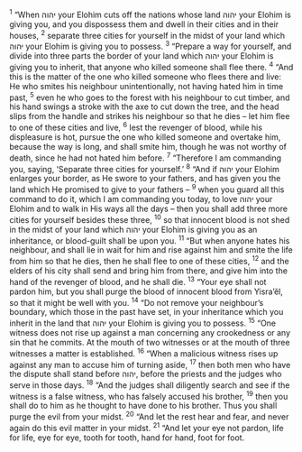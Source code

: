 <sup>1</sup> “When יהוה your Elohim cuts off the nations whose land יהוה your Elohim is giving you, and you dispossess them and dwell in their cities and in their houses,
<sup>2</sup> separate three cities for yourself in the midst of your land which יהוה your Elohim is giving you to possess.
<sup>3</sup> “Prepare a way for yourself, and divide into three parts the border of your land which יהוה your Elohim is giving you to inherit, that anyone who killed someone shall flee there.
<sup>4</sup> “And this is the matter of the one who killed someone who flees there and live: He who smites his neighbour unintentionally, not having hated him in time past,
<sup>5</sup> even he who goes to the forest with his neighbour to cut timber, and his hand swings a stroke with the axe to cut down the tree, and the head slips from the handle and strikes his neighbour so that he dies – let him flee to one of these cities and live,
<sup>6</sup> lest the revenger of blood, while his displeasure is hot, pursue the one who killed someone and overtake him, because the way is long, and shall smite him, though he was not worthy of death, since he had not hated him before.
<sup>7</sup> “Therefore I am commanding you, saying, ‘Separate three cities for yourself.’
<sup>8</sup> “And if יהוה your Elohim enlarges your border, as He swore to your fathers, and has given you the land which He promised to give to your fathers –
<sup>9</sup> when you guard all this command to do it, which I am commanding you today, to love יהוה your Elohim and to walk in His ways all the days – then you shall add three more cities for yourself besides these three,
<sup>10</sup> so that innocent blood is not shed in the midst of your land which יהוה your Elohim is giving you as an inheritance, or blood-guilt shall be upon you.
<sup>11</sup> “But when anyone hates his neighbour, and shall lie in wait for him and rise against him and smite the life from him so that he dies, then he shall flee to one of these cities,
<sup>12</sup> and the elders of his city shall send and bring him from there, and give him into the hand of the revenger of blood, and he shall die.
<sup>13</sup> “Your eye shall not pardon him, but you shall purge the blood of innocent blood from Yisra’ĕl, so that it might be well with you.
<sup>14</sup> “Do not remove your neighbour’s boundary, which those in the past have set, in your inheritance which you inherit in the land that יהוה your Elohim is giving you to possess.
<sup>15</sup> “One witness does not rise up against a man concerning any crookedness or any sin that he commits. At the mouth of two witnesses or at the mouth of three witnesses a matter is established.
<sup>16</sup> “When a malicious witness rises up against any man to accuse him of turning aside,
<sup>17</sup> then both men who have the dispute shall stand before יהוה, before the priests and the judges who serve in those days.
<sup>18</sup> “And the judges shall diligently search and see if the witness is a false witness, who has falsely accused his brother,
<sup>19</sup> then you shall do to him as he thought to have done to his brother. Thus you shall purge the evil from your midst.
<sup>20</sup> “And let the rest hear and fear, and never again do this evil matter in your midst.
<sup>21</sup> “And let your eye not pardon, life for life, eye for eye, tooth for tooth, hand for hand, foot for foot.
